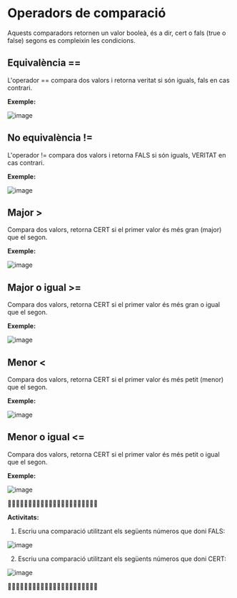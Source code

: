 # Operadors de comparació

Aquests comparadors retornen un valor booleà, és a dir, cert o fals (true o false) segons es compleixin les condicions.

## Equivalència == 

L'operador == compara dos valors i retorna veritat si són iguals, fals en cas contrari.

**Exemple:**

![image](https://github.com/XaSaFa/IntroduccioProgramacio/assets/110727546/7a417eab-423b-4ac2-b0eb-5f5e5bb9530d)

## No equivalència !=

L'operador != compara dos valors i retorna FALS si són iguals, VERITAT en cas contrari.

**Exemple:**

![image](https://github.com/XaSaFa/IntroduccioProgramacio/assets/110727546/193803e5-8b4f-40ad-9ef0-7a93d61133e5)

## Major >

Compara dos valors, retorna CERT si el primer valor és més gran (major) que el segon.

**Exemple:**

![image](https://github.com/XaSaFa/IntroduccioProgramacio/assets/110727546/861b4ddd-498c-4bf6-9d8d-c249d7de80bf)

## Major o igual >=

Compara dos valors, retorna CERT si el primer valor és més gran o igual que el segon.

**Exemple:**

![image](https://github.com/XaSaFa/IntroduccioProgramacio/assets/110727546/eef50c10-05b7-4ab1-851f-c182a0f0f577)

## Menor <

Compara dos valors, retorna CERT si el primer valor és més petit (menor) que el segon.

**Exemple:**

![image](https://github.com/XaSaFa/IntroduccioProgramacio/assets/110727546/4b37758c-a0cc-484b-bb05-d69aac6446e5)

## Menor o igual <=

Compara dos valors, retorna CERT si el primer valor és més petit o igual que el segon.

**Exemple:**

![image](https://github.com/XaSaFa/IntroduccioProgramacio/assets/110727546/aaebc762-2760-4193-a33e-94fe1736a2ee)

🔎🔎🔎🔎🔎🔎🔎🔎🔎🔎🔎🔎🔎🔎🔎🔎🔎🔎🔎🔎🔎🔎

**Activitats:**

1. Escriu una comparació utilitzant els següents números que doni FALS:

![image](https://github.com/XaSaFa/IntroduccioProgramacio/assets/110727546/3371f21b-80f6-4944-820a-fb1bda7c417b)

2. Escriu una comparació utilitzant els següents números que doni CERT:

![image](https://github.com/XaSaFa/IntroduccioProgramacio/assets/110727546/afec7c25-9976-4851-8e6c-c6ba0bf14bf5)

🔎🔎🔎🔎🔎🔎🔎🔎🔎🔎🔎🔎🔎🔎🔎🔎🔎🔎🔎🔎🔎🔎

